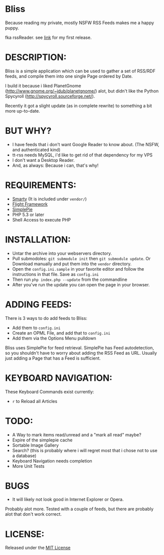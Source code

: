 # Bliss

Because reading my private, mostly NSFW RSS Feeds makes me a happy puppy.

fka rssReader. see [link](http://claus.beerta.de/blog/09ce5c79e6426fcb5cbacf2b714c4edf) for my first release.

# DESCRIPTION:

Bliss is a simple application which can be used to gather a set of RSS/RDF feeds, 
and compile them into one single Page ordered by Date.

I build it because i liked PlanetGnome (http://www.gnome.org/~jdub/planetgnome/) alot, but
didn't like the Python Spycyroll (http://spycyroll.sourceforge.net/).

Recently it got a slight update (as in complete rewrite) to something a bit more up-to-date.

# BUT WHY?

* I have feeds that i don't want Google Reader to know about. (The NSFW, and authenticated kind)
* tt-rss needs MySQL, i'd like to get rid of that dependency for my VPS
* I don't want a Desktop Reader.
* And, as always: Because i can, that's why!

# REQUIREMENTS:

* [Smarty](http://www.smarty.net/) (It is included under `vendor/`)
* [Flight Framework](https://github.com/mikecao/flight)
* [SimplePie](https://github.com/simplepie)
* PHP 5.3 or later
* Shell Access to execute PHP
	
# INSTALLATION:
	
* Untar the archive into your webservers directory. 
* Pull submodoles: `git submodule init` then `git submodule update`. Or Download manually and put them into the `vendor` directory.
* Open the `config.ini.sample` in your favorite editor and follow the instructions in that file. Save as `config.ini`
* Then run `php index.php --update` from the commandline
* After you've run the update you can open the page in your browser.

# ADDING FEEDS:

There is 3 ways to do add feeds to Bliss:

* Add them to `config.ini`
* Create an OPML File, and add that to `config.ini`
* Add them via the Options Menu pulldown

Bliss uses SimplePie for feed retrieval. SimplePie has Feed autodetection, so you shouldn't have to 
worry about adding the RSS Feed as URL. Usually just adding a Page that has a Feed is sufficient.

# KEYBOARD NAVIGATION:

These Keyboard Commands exist currently:

* `r` to Reload all Articles
	
# TODO:

* A Way to mark items read/unread and a "mark all read" maybe?
* Expire of the simplepie cache
* Sortable Image Gallery
* Search? (this is probably where i will regret most that i chose not to use a database)
* Keyboard Navigation needs completion 
* More Unit Tests

# BUGS

* It will likely not look good in Internet Explorer or Opera.

Probably alot more. Tested with a couple of feeds, but there are probably alot that don't work correct.

# LICENSE:

Released under the [MIT License](http://www.opensource.org/licenses/mit-license.php)

